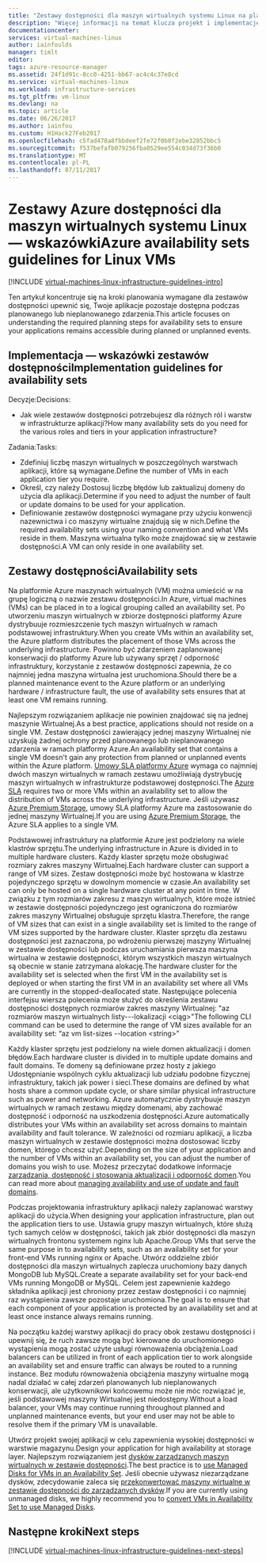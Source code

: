 ```yaml
---
title: "Zestawy dostępności dla maszyn wirtualnych systemu Linux na platformie Azure | Dokumentacja firmy Microsoft"
description: "Więcej informacji na temat klucza projekt i implementację wskazówki dotyczące wdrażania zestawów dostępności w usługach infrastruktury platformy Azure."
documentationcenter: 
services: virtual-machines-linux
author: iainfoulds
manager: timlt
editor: 
tags: azure-resource-manager
ms.assetid: 24f1d91c-8cc0-4251-bb67-ac4c4c37e8cd
ms.service: virtual-machines-linux
ms.workload: infrastructure-services
ms.tgt_pltfrm: vm-linux
ms.devlang: na
ms.topic: article
ms.date: 06/26/2017
ms.author: iainfou
ms.custom: H1Hack27Feb2017
ms.openlocfilehash: c5fad478a8fbbdeef2fe72f0b8f2ebe32852bbc5
ms.sourcegitcommit: f537befafb079256fba0529ee554c034d73f36b0
ms.translationtype: MT
ms.contentlocale: pl-PL
ms.lasthandoff: 07/11/2017
---
```

# <a name="azure-availability-sets-guidelines-for-linux-vms"></a><span data-ttu-id="b00db-103">Zestawy Azure dostępności dla maszyn wirtualnych systemu Linux — wskazówki</span><span class="sxs-lookup"><span data-stu-id="b00db-103">Azure availability sets guidelines for Linux VMs</span></span>

[!INCLUDE [virtual-machines-linux-infrastructure-guidelines-intro](../../../includes/virtual-machines-linux-infrastructure-guidelines-intro.md)]

<span data-ttu-id="b00db-104">Ten artykuł koncentruje się na kroki planowania wymagane dla zestawów dostępności upewnić się, Twoje aplikacje pozostaje dostępna podczas planowanego lub nieplanowanego zdarzenia.</span><span class="sxs-lookup"><span data-stu-id="b00db-104">This article focuses on understanding the required planning steps for availability sets to ensure your applications remains accessible during planned or unplanned events.</span></span>

## <a name="implementation-guidelines-for-availability-sets"></a><span data-ttu-id="b00db-105">Implementacja — wskazówki zestawów dostępności</span><span class="sxs-lookup"><span data-stu-id="b00db-105">Implementation guidelines for availability sets</span></span>
<span data-ttu-id="b00db-106">Decyzje:</span><span class="sxs-lookup"><span data-stu-id="b00db-106">Decisions:</span></span>

* <span data-ttu-id="b00db-107">Jak wiele zestawów dostępności potrzebujesz dla różnych ról i warstw w infrastrukturze aplikacji?</span><span class="sxs-lookup"><span data-stu-id="b00db-107">How many availability sets do you need for the various roles and tiers in your application infrastructure?</span></span>

<span data-ttu-id="b00db-108">Zadania:</span><span class="sxs-lookup"><span data-stu-id="b00db-108">Tasks:</span></span>

* <span data-ttu-id="b00db-109">Zdefiniuj liczbę maszyn wirtualnych w poszczególnych warstwach aplikacji, które są wymagane.</span><span class="sxs-lookup"><span data-stu-id="b00db-109">Define the number of VMs in each application tier you require.</span></span>
* <span data-ttu-id="b00db-110">Określ, czy należy Dostosuj liczbę błędów lub zaktualizuj domeny do użycia dla aplikacji.</span><span class="sxs-lookup"><span data-stu-id="b00db-110">Determine if you need to adjust the number of fault or update domains to be used for your application.</span></span>
* <span data-ttu-id="b00db-111">Definiowanie zestawów dostępności wymagane przy użyciu konwencji nazewnictwa i co maszyny wirtualne znajdują się w nich.</span><span class="sxs-lookup"><span data-stu-id="b00db-111">Define the required availability sets using your naming convention and what VMs reside in them.</span></span> <span data-ttu-id="b00db-112">Maszyna wirtualna tylko może znajdować się w zestawie dostępności.</span><span class="sxs-lookup"><span data-stu-id="b00db-112">A VM can only reside in one availability set.</span></span> 

## <a name="availability-sets"></a><span data-ttu-id="b00db-113">Zestawy dostępności</span><span class="sxs-lookup"><span data-stu-id="b00db-113">Availability sets</span></span>
<span data-ttu-id="b00db-114">Na platformie Azure maszynach wirtualnych (VM) można umieścić w na grupę logiczną o nazwie zestawu dostępności.</span><span class="sxs-lookup"><span data-stu-id="b00db-114">In Azure, virtual machines (VMs) can be placed in to a logical grouping called an availability set.</span></span> <span data-ttu-id="b00db-115">Po utworzeniu maszyn wirtualnych w zbiorze dostępności platformy Azure dystrybuuje rozmieszczenie tych maszyn wirtualnych w ramach podstawowej infrastruktury.</span><span class="sxs-lookup"><span data-stu-id="b00db-115">When you create VMs within an availability set, the Azure platform distributes the placement of those VMs across the underlying infrastructure.</span></span> <span data-ttu-id="b00db-116">Powinno być zdarzeniem zaplanowanej konserwacji do platformy Azure lub używany sprzęt / odporność infrastruktury, korzystanie z zestawów dostępności zapewnia, że co najmniej jedna maszyna wirtualna jest uruchomiona.</span><span class="sxs-lookup"><span data-stu-id="b00db-116">Should there be a planned maintenance event to the Azure platform or an underlying hardware / infrastructure fault, the use of availability sets ensures that at least one VM remains running.</span></span>

<span data-ttu-id="b00db-117">Najlepszym rozwiązaniem aplikacje nie powinien znajdować się na jednej maszynie Wirtualnej.</span><span class="sxs-lookup"><span data-stu-id="b00db-117">As a best practice, applications should not reside on a single VM.</span></span> <span data-ttu-id="b00db-118">Zestaw dostępności zawierający jednej maszyny Wirtualnej nie uzyskują żadnej ochrony przed planowanego lub nieplanowanego zdarzenia w ramach platformy Azure.</span><span class="sxs-lookup"><span data-stu-id="b00db-118">An availability set that contains a single VM doesn't gain any protection from planned or unplanned events within the Azure platform.</span></span> <span data-ttu-id="b00db-119">[Umowy SLA platformy Azure](https://azure.microsoft.com/support/legal/sla/virtual-machines) wymaga co najmniej dwóch maszyn wirtualnych w ramach zestawu umożliwiają dystrybucję maszyn wirtualnych w infrastrukturze podstawowej dostępności.</span><span class="sxs-lookup"><span data-stu-id="b00db-119">The [Azure SLA](https://azure.microsoft.com/support/legal/sla/virtual-machines) requires two or more VMs within an availability set to allow the distribution of VMs across the underlying infrastructure.</span></span> <span data-ttu-id="b00db-120">Jeśli używasz [Azure Premium Storage](../../storage/storage-premium-storage.md?toc=%2fazure%2fvirtual-machines%2flinux%2ftoc.json), umowy SLA platformy Azure ma zastosowanie do jednej maszyny Wirtualnej.</span><span class="sxs-lookup"><span data-stu-id="b00db-120">If you are using [Azure Premium Storage](../../storage/storage-premium-storage.md?toc=%2fazure%2fvirtual-machines%2flinux%2ftoc.json), the Azure SLA applies to a single VM.</span></span>

<span data-ttu-id="b00db-121">Podstawowej infrastruktury na platformie Azure jest podzielony na wiele klastrów sprzętu.</span><span class="sxs-lookup"><span data-stu-id="b00db-121">The underlying infrastructure in Azure is divided in to multiple hardware clusters.</span></span> <span data-ttu-id="b00db-122">Każdy klaster sprzętu może obsługiwać rozmiary zakres maszyny Wirtualnej.</span><span class="sxs-lookup"><span data-stu-id="b00db-122">Each hardware cluster can support a range of VM sizes.</span></span> <span data-ttu-id="b00db-123">Zestaw dostępności może być hostowana w klastrze pojedynczego sprzętu w dowolnym momencie w czasie.</span><span class="sxs-lookup"><span data-stu-id="b00db-123">An availability set can only be hosted on a single hardware cluster at any point in time.</span></span> <span data-ttu-id="b00db-124">W związku z tym rozmiarów zakresu z maszyn wirtualnych, które może istnieć w zestawie dostępności pojedynczego jest ograniczona do rozmiarów zakres maszyny Wirtualnej obsługuje sprzętu klastra.</span><span class="sxs-lookup"><span data-stu-id="b00db-124">Therefore, the range of VM sizes that can exist in a single availability set is limited to the range of VM sizes supported by the hardware cluster.</span></span> <span data-ttu-id="b00db-125">Klaster sprzętu dla zestawu dostępności jest zaznaczona, po wdrożeniu pierwszej maszyny Wirtualnej w zestawie dostępności lub podczas uruchamiania pierwsza maszyna wirtualna w zestawie dostępności, którym wszystkich maszyn wirtualnych są obecnie w stanie zatrzymana alokację.</span><span class="sxs-lookup"><span data-stu-id="b00db-125">The hardware cluster for the availability set is selected when the first VM in the availability set is deployed or when starting the first VM in an availability set where all VMs are currently in the stopped-deallocated state.</span></span> <span data-ttu-id="b00db-126">Następujące polecenia interfejsu wiersza polecenia może służyć do określenia zestawu dostępności dostępnych rozmiarów zakres maszyny Wirtualnej: "az rozmiarów maszyn wirtualnych listy---lokalizacji \<ciąg\>"</span><span class="sxs-lookup"><span data-stu-id="b00db-126">The following CLI command can be used to determine the range of VM sizes available for an availability set: “az vm list-sizes --location \<string\>”</span></span>

<span data-ttu-id="b00db-127">Każdy klaster sprzętu jest podzielony na wiele domen aktualizacji i domen błędów.</span><span class="sxs-lookup"><span data-stu-id="b00db-127">Each hardware cluster is divided in to multiple update domains and fault domains.</span></span> <span data-ttu-id="b00db-128">Te domeny są definiowane przez hosty z jakiego Udostępnianie wspólnych cyklu aktualizacji lub udziału podobne fizycznej infrastruktury, takich jak power i sieci.</span><span class="sxs-lookup"><span data-stu-id="b00db-128">These domains are defined by what hosts share a common update cycle, or share similar physical infrastructure such as power and networking.</span></span> <span data-ttu-id="b00db-129">Azure automatycznie dystrybuuje maszyn wirtualnych w ramach zestawu między domenami, aby zachować dostępność i odporność na uszkodzenia dostępności.</span><span class="sxs-lookup"><span data-stu-id="b00db-129">Azure automatically distributes your VMs within an availability set across domains to maintain availability and fault tolerance.</span></span> <span data-ttu-id="b00db-130">W zależności od rozmiaru aplikacji, a liczba maszyn wirtualnych w zestawie dostępności można dostosować liczby domen, którego chcesz użyć.</span><span class="sxs-lookup"><span data-stu-id="b00db-130">Depending on the size of your application and the number of VMs within an availability set, you can adjust the number of domains you wish to use.</span></span> <span data-ttu-id="b00db-131">Możesz przeczytać dodatkowe informacje [zarządzania, dostępność i stosowania aktualizacji i odporność domen](manage-availability.md).</span><span class="sxs-lookup"><span data-stu-id="b00db-131">You can read more about [managing availability and use of update and fault domains](manage-availability.md).</span></span>

<span data-ttu-id="b00db-132">Podczas projektowania infrastruktury aplikacji należy zaplanować warstwy aplikacji do użycia.</span><span class="sxs-lookup"><span data-stu-id="b00db-132">When designing your application infrastructure, plan out the application tiers to use.</span></span> <span data-ttu-id="b00db-133">Ustawia grupy maszyn wirtualnych, które służą tych samych celów w dostępności, takich jak zbiór dostępności dla maszyn wirtualnych frontonu systemem nginx lub Apache.</span><span class="sxs-lookup"><span data-stu-id="b00db-133">Group VMs that serve the same purpose in to availability sets, such as an availability set for your front-end VMs running nginx or Apache.</span></span> <span data-ttu-id="b00db-134">Utwórz oddzielne zbiór dostępności dla maszyn wirtualnych zaplecza uruchomiony bazy danych MongoDB lub MySQL.</span><span class="sxs-lookup"><span data-stu-id="b00db-134">Create a separate availability set for your back-end VMs running MongoDB or MySQL.</span></span> <span data-ttu-id="b00db-135">Celem jest zapewnienie każdego składnika aplikacji jest chroniony przez zestaw dostępności i co najmniej raz wystąpienia zawsze pozostaje uruchomiona.</span><span class="sxs-lookup"><span data-stu-id="b00db-135">The goal is to ensure that each component of your application is protected by an availability set and at least once instance always remains running.</span></span>

<span data-ttu-id="b00db-136">Na początku każdej warstwy aplikacji do pracy obok zestawu dostępności i upewnij się, że ruch zawsze mogą być kierowane do uruchomionego wystąpienia mogą zostać użyte usługi równoważenia obciążenia.</span><span class="sxs-lookup"><span data-stu-id="b00db-136">Load balancers can be utilized in front of each application tier to work alongside an availability set and ensure traffic can always be routed to a running instance.</span></span> <span data-ttu-id="b00db-137">Bez modułu równoważenia obciążenia maszyny wirtualne mogą nadal działać w całej zdarzeń planowanych lub nieplanowanych konserwacji, ale użytkownikowi końcowemu może nie móc rozwiązać je, jeśli podstawowej maszyny Wirtualnej jest niedostępny.</span><span class="sxs-lookup"><span data-stu-id="b00db-137">Without a load balancer, your VMs may continue running throughout planned and unplanned maintenance events, but your end user may not be able to resolve them if the primary VM is unavailable.</span></span>

<span data-ttu-id="b00db-138">Utwórz projekt swojej aplikacji w celu zapewnienia wysokiej dostępności w warstwie magazynu.</span><span class="sxs-lookup"><span data-stu-id="b00db-138">Design your application for high availability at storage layer.</span></span> <span data-ttu-id="b00db-139">Najlepszym rozwiązaniem jest [dysków zarządzanych maszyn wirtualnych w zestawie dostępności](manage-availability.md#use-managed-disks-for-vms-in-an-availability-set).</span><span class="sxs-lookup"><span data-stu-id="b00db-139">The best practice is to [use Managed Disks for VMs in an Availability Set](manage-availability.md#use-managed-disks-for-vms-in-an-availability-set).</span></span> <span data-ttu-id="b00db-140">Jeśli obecnie używasz niezarządzane dysków, zdecydowanie zaleca się [przekonwertować maszyny wirtualne w zestawie dostępności do zarządzanych dysków](convert-unmanaged-to-managed-disks.md#convert-vms-in-an-availability-set).</span><span class="sxs-lookup"><span data-stu-id="b00db-140">If you are currently using unmanaged disks, we highly recommend you to [convert VMs in Availability Set to use Managed Disks](convert-unmanaged-to-managed-disks.md#convert-vms-in-an-availability-set).</span></span>

## <a name="next-steps"></a><span data-ttu-id="b00db-141">Następne kroki</span><span class="sxs-lookup"><span data-stu-id="b00db-141">Next steps</span></span>
[!INCLUDE [virtual-machines-linux-infrastructure-guidelines-next-steps](../../../includes/virtual-machines-linux-infrastructure-guidelines-next-steps.md)]

